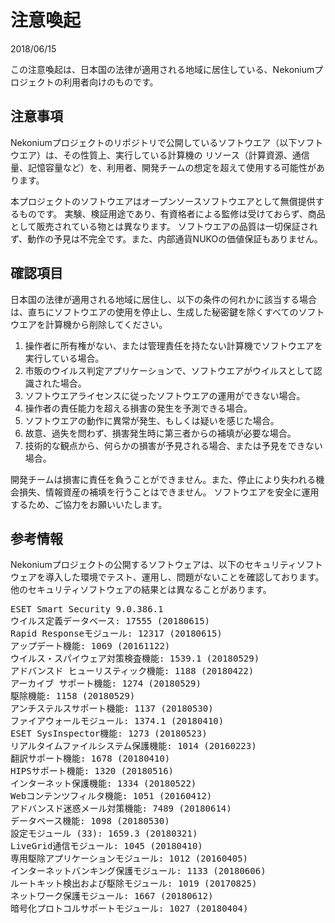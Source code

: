 # 注意喚起

2018/06/15

この注意喚起は、日本国の法律が適用される地域に居住している、Nekoniumプロジェクトの利用者向けのものです。

## 注意事項

Nekoniumプロジェクトのリポジトリで公開しているソフトウエア（以下ソフトウエア）は、その性質上、実行している計算機の
リソース（計算資源、通信量、記憶容量など）を、利用者、開発チームの想定を超えて使用する可能性があります。

本プロジェクトのソフトウエアはオープンソースソフトウエアとして無償提供するものです。
実験、検証用途であり、有資格者による監修は受けておらず、商品として販売されている物とは異なります。
ソフトウエアの品質は一切保証されず、動作の予見は不完全です。また、内部通貨NUKOの価値保証もありません。

## 確認項目

日本国の法律が適用される地域に居住し、以下の条件の何れかに該当する場合は、直ちにソフトウエアの使用を停止し、生成した秘密鍵を除くすべてのソフトウエアを計算機から削除してください。

1. 操作者に所有権がない、または管理責任を持たない計算機でソフトウエアを実行している場合。
2. 市販のウイルス判定アプリケーションで、ソフトウエアがウイルスとして認識された場合。
3. ソフトウエアライセンスに従ったソフトウエアの運用ができない場合。
4. 操作者の責任能力を超える損害の発生を予測できる場合。
5. ソフトウエアの動作に異常が発生、もしくは疑いを感じた場合。
6. 故意、過失を問わず、損害発生時に第三者からの補填が必要な場合。
7. 技術的な観点から、何らかの損害が予見される場合、または予見をできない場合。



開発チームは損害に責任を負うことができません。また、停止により失われる機会損失、情報資産の補填を行うことはできません。
ソフトウエアを安全に運用するため、ご協力をお願いいたします。


## 参考情報
Nekoniumプロジェクトの公開するソフトウェアは、以下のセキュリティソフトウェアを導入した環境でテスト、運用し、問題がないことを確認しております。
他のセキュリティソフトウェアの結果とは異なることがあります。
<pre>
ESET Smart Security 9.0.386.1
ウイルス定義データベース: 17555 (20180615)
Rapid Responseモジュール: 12317 (20180615)
アップデート機能: 1069 (20161122)
ウイルス・スパイウェア対策検査機能: 1539.1 (20180529)
アドバンスド ヒューリスティック機能: 1188 (20180422)
アーカイブ サポート機能: 1274 (20180529)
駆除機能: 1158 (20180529)
アンチステルスサポート機能: 1137 (20180530)
ファイアウォールモジュール: 1374.1 (20180410)
ESET SysInspector機能: 1273 (20180523)
リアルタイムファイルシステム保護機能: 1014 (20160223)
翻訳サポート機能: 1678 (20180410)
HIPSサポート機能: 1320 (20180516)
インターネット保護機能: 1334 (20180522)
Webコンテンツフィルタ機能: 1051 (20160412)
アドバンスド迷惑メール対策機能: 7489 (20180614)
データベース機能: 1098 (20180530)
設定モジュール (33): 1659.3 (20180321)
LiveGrid通信モジュール: 1045 (20180410)
専用駆除アプリケーションモジュール: 1012 (20160405)
インターネットバンキング保護モジュール: 1133 (20180606)
ルートキット検出および駆除モジュール: 1019 (20170825)
ネットワーク保護モジュール: 1667 (20180612)
暗号化プロトコルサポートモジュール: 1027 (20180404)
</pre>
